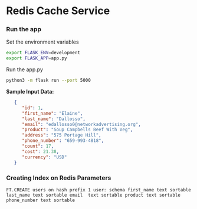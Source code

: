 # Redis Cache Service

### Run the app

Set the environment variables
``` bash 
export FLASK_ENV=development
export FLASK_APP=app.py
``` 

Run the app.py
``` bash
python3 -m flask run --port 5000
```

__Sample Input Data:__

``` json 
   { 
      "id": 1, 
      "first_name": "Elaine", 
      "last_name": "Dallosso", 
      "email": "edallosso0@networkadvertising.org",
      "product": "Soup Campbells Beef With Veg", 
      "address": "575 Portage Hill",
      "phone_number": "659-993-4818", 
      "count": 17, 
      "cost": 21.38, 
      "currency": "USD" 
   }

```

### Creating Index on Redis Parameters
``` FT.CREATE users on hash prefix 1 user: schema first_name text sortable last_name text sortable email  text sortable product text sortable phone_number text sortable ```





